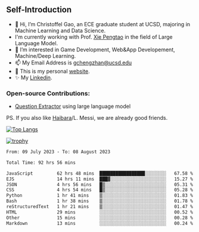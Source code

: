 ## Self-Introduction
- 👋 Hi, I’m Christoffel Gao, an ECE graduate student at UCSD, majoring in Machine Learning and Data Science.
- I'm currently working with Prof. [Xie Pengtao](https://pengtaoxie.github.io/) in the field of Large Language Model.
- 👀 I’m interested in Game Development, Web&App Developement, Machine/Deep Learning.
- 📫 My Email Address is gchengzhan@ucsd.edu
- 🌱 This is my personal [website](https://gaochengzhan.github.io/).
- ✨ My [Linkedin](https://www.linkedin.com/in/chengzhan-christoffel-gao/).

### Open-source Contributions:
- [Question Extractor](https://github.com/nestordemeure/question_extractor) using large language model

PS. If you also like [Haibara](https://www.detectiveconanworld.com/wiki/Ai_Haibara)/L. Messi, we are already good friends.

[![Top Langs](https://github-readme-stats.vercel.app/api/top-langs/?username=gaochengzhan&layout=compact&exclude_repo=CNN-based-Image-Recognition-for-AsianGiant-Hornets,Machine-Learning-and-Data-Computing-Tongji,NLP-on-Blogs-during-COVID-19-Pandemic,CSE258-Web-Mining-and-Recommder-System,Stock-Prediction-using-LSTM-Model)](https://github.com/anuraghazra/github-readme-stats)

[![trophy](https://github-profile-trophy.vercel.app/?username=gaochengzhan&theme=flat&row=1&margin-w=12)](https://github.com/ryo-ma/github-profile-trophy)

<!--START_SECTION:waka-->

```txt
From: 09 July 2023 - To: 08 August 2023

Total Time: 92 hrs 56 mins

JavaScript         62 hrs 48 mins  █████████████████░░░░░░░░   67.58 %
EJS                14 hrs 11 mins  ███▓░░░░░░░░░░░░░░░░░░░░░   15.27 %
JSON               4 hrs 56 mins   █▒░░░░░░░░░░░░░░░░░░░░░░░   05.31 %
CSS                4 hrs 54 mins   █▒░░░░░░░░░░░░░░░░░░░░░░░   05.28 %
Python             1 hr 41 mins    ▒░░░░░░░░░░░░░░░░░░░░░░░░   01.83 %
Bash               1 hr 38 mins    ▒░░░░░░░░░░░░░░░░░░░░░░░░   01.78 %
reStructuredText   1 hr 21 mins    ▒░░░░░░░░░░░░░░░░░░░░░░░░   01.47 %
HTML               29 mins         ░░░░░░░░░░░░░░░░░░░░░░░░░   00.52 %
Other              15 mins         ░░░░░░░░░░░░░░░░░░░░░░░░░   00.28 %
Markdown           13 mins         ░░░░░░░░░░░░░░░░░░░░░░░░░   00.24 %
```

<!--END_SECTION:waka-->

<!---
gaochengzhan/gaochengzhan is a ✨ special ✨ repository because its `README.md` (this file) appears on your GitHub profile.
You can click the Preview link to take a look at your changes.
--->
